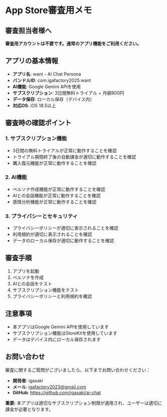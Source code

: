 # App Store審査用メモ

## 審査担当者様へ

**審査用アカウントは不要です。通常のアプリ機能をご利用ください。**

## アプリの基本情報

- **アプリ名**: want - AI Chat Persona
- **バンドルID**: com.igafactory2025.want
- **AI機能**: Google Gemini APIを使用
- **サブスクリプション**: 3日間無料トライアル + 月額800円
- **データ保存**: ローカル保存（デバイス内）
- **対応OS**: iOS 18.5以上

## 審査時の確認ポイント

### 1. サブスクリプション機能
- 3日間の無料トライアルが正常に動作することを確認
- トライアル期間終了後の自動課金が適切に動作することを確認
- 購入復元機能が正常に動作することを確認

### 2. AI機能
- ペルソナ作成機能が正常に動作することを確認
- AIとの会話機能が正常に動作することを確認
- 感情分析機能が正常に動作することを確認

### 3. プライバシーとセキュリティ
- プライバシーポリシーが適切に表示されることを確認
- 利用規約が適切に表示されることを確認
- データのローカル保存が適切に動作することを確認

## 審査手順

1. アプリを起動
2. ペルソナを作成
3. AIとの会話をテスト
4. サブスクリプション機能をテスト
5. プライバシーポリシーと利用規約を確認

## 注意事項

- 本アプリはGoogle Gemini APIを使用しています
- サブスクリプション機能はStoreKitを使用しています
- データはデバイス内にローカル保存されます

## お問い合わせ

審査に関するご質問がございましたら、以下までお問い合わせください：

- **開発者**: igasaki
- **メール**: igafactory2023@gmail.com
- **GitHub**: https://github.com/igasaki/ai-chat

**重要:** 本アプリは適切なサブスクリプション制限が適用され、ユーザーは適切に課金が必要となります。 